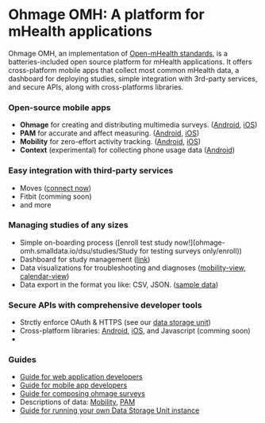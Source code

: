 # Ohmage OMH: A platform for mHealth applications
Ohmage OMH, an implementation of [Open-mHealth standards](http://www.openmhealth.org/), is a batteries-included open source platform for mHealth applications. It offers cross-platform mobile apps that collect most common mHealth data, a dashboard for deploying studies, simple integration with 3rd-party services, and secure APIs, along with cross-platforms libraries.

### Open-source mobile apps
  * **Ohmage** for creating and distributing multimedia surveys. ([Android](https://play.google.com/store/apps/details?id=io.smalldatalab.android.ohmage), [iOS](https://ohmage-omh.smalldata.io/ios/ohmage.html))
  * **PAM** for accurate and affect measuring. ([Android](https://play.google.com/store/apps/details?id=io.smalldatalab.android.pam), [iOS](https://ohmage-omh.smalldata.io/ios/pam.html))
  * **Mobility** for zero-effort activity tracking. ([Android](https://play.google.com/store/apps/details?id=io.smalldatalab.android.mobility), [iOS](https://ohmage-omh.smalldata.io/ios/mobility.html))
  * **Context** (experimental) for collecting phone usage data ([Android](https://play.google.com/store/apps/details?id=io.smalldatalab.android.context))

### Easy integration with third-party services
  * Moves ([connect now](https://ohmage-omh.smalldata.io/dsu/shims/authorize/moves))
  * Fitbit (comming soon)
  * and more

### Managing studies of any sizes
  * Simple on-boarding process ([enroll test study now!](ohmage-omh.smalldata.io/dsu/studies/Study for testing surveys only/enroll))
  * Dashboard for study management ([link](https://ohmage-omh.smalldata.io/admin/))
  * Data visualizations for troubleshooting and diagnoses ([mobility-view](https://github.com/smalldatalab/omh-dsu/blob/master/wiki-imgs/mobility-view.png), [calendar-view](https://github.com/smalldatalab/omh-dsu/blob/master/wiki-imgs/calendar-view.png))
  * Data export in the format you like: CSV, JSON. ([sample data](https://github.com/smalldatalab/omh-dsu/blob/master/wiki-imgs/mobility_daily_summary_data_points.csv))

### Secure APIs with comprehensive developer tools
  * Strctly enforce OAuth & HTTPS (see our [data storage unit](https://github.com/smalldatalab/omh-dsu/))
  * Cross-platform libraries: [Android](https://github.com/smalldatalab/android-omh-dsu-client-lib/), [iOS](https://github.com/smalldatalab/ios-omh-dsu-client-lib), and Javascript (comming soon)
  * 
  

### Guides
  * [Guide for web application developers](https://github.com/smalldatalab/omh-dsu/wiki/Guide-for-Client-Applications-Developers)
  * [Guide for mobile app developers](https://github.com/smalldatalab/omh-dsu/wiki/Guide-for-Mobile-Apps-Developers)
  * [Guide for composing ohmage surveys](https://github.com/ohmage/server/wiki/3.x-Survey-Structure)
  * Descriptions of data: [Mobility](https://github.com/smalldatalab/omh-dsu/wiki/Mobility-Data), [PAM](https://github.com/smalldatalab/omh-dsu/wiki/PAM-Data)
  * [Guide for running your own Data Storage Unit instance](https://github.com/smalldatalab/omh-dsu/wiki/Guide-for-DSU-(Server)-Installation)
